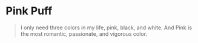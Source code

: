 # Pink Puff
> I only need three colors in my life, pink, black, and white. And Pink is the most romantic, passionate, and vigorous color.